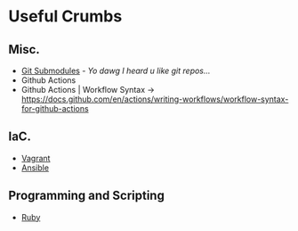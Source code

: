 # Useful Crumbs

## Misc.
- [Git Submodules](Git%20Submodules.md) - *Yo dawg I heard u like git repos...*
- Github Actions
- Github Actions | Workflow Syntax → https://docs.github.com/en/actions/writing-workflows/workflow-syntax-for-github-actions

## IaC.
- [Vagrant](Vagrant.md)
- [Ansible](Ansible.md)

## Programming and Scripting
- [Ruby](Ruby.md)